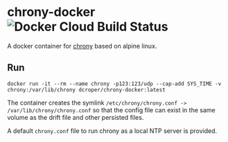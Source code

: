 # chrony-docker ![Docker Cloud Build Status](https://img.shields.io/docker/cloud/build/dcroper/chrony-docker)

A docker container for [chrony](https://chrony.tuxfamily.org) based on alpine linux.

## Run

    docker run -it --rm --name chrony -p123:123/udp --cap-add SYS_TIME -v chrony:/var/lib/chrony dcroper/chrony-docker:latest

The container creates the symlink `/etc/chrony/chrony.conf -> /var/lib/chrony/chrony.conf` so that the config file can exist in the same volume as the drift file and other persisted files.

A default `chrony.conf` file to run chrony as a local NTP server is provided.
